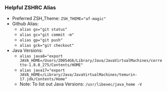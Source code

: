 ### Helpful ZSHRC Alias
* Preferred ZSH_Theme: `ZSH_THEME="af-magic"`
* Github Alias: 
  * `alias gs="git status"`
  * `alias gc="git commit -m"`
  * `alias gp="git push"`
  * `alias gck="git checkout"`
* Java Versions: 
  * `alias java8="export JAVA_HOME=/Users/Z0054G6/Library/Java/JavaVirtualMachines/corretto-1.8.0_275/Contents/HOME"`
  * `alias java17="export JAVA_HOME=/Library/Java/JavaVirtualMachines/temurin-17.jdk/Contents/Home"`
  * Note: To list out Java Versions: `/usr/libexec/java_home -V`